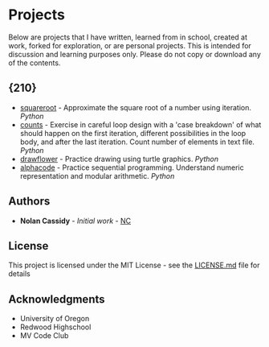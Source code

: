 # Projects

Below are projects that I have written, learned from in school, created at work, forked for exploration, or are personal projects. This is intended for discussion and learning purposes only. Please do not copy or download any of the contents.

## {210}

* [squareroot](https://http://nolancassidy.com/alphacode_210/) - Approximate the square root of a number using iteration. *Python*
* [counts](https://http://nolancassidy.com/alphacode_210/) - Exercise in careful loop design with a 'case breakdown' of what should happen on the first iteration, different possibilities in the loop body, and after the last iteration. Count number of elements in text file. *Python*
* [drawflower](https://http://nolancassidy.com/alphacode_210/) - Practice drawing using turtle graphics. *Python*
* [alphacode](https://http://nolancassidy.com/alphacode_210/) - Practice sequential programming. Understand numeric representation and modular arithmetic. *Python*

## Authors

* **Nolan Cassidy** - *Initial work* - [NC](https://nolancassidy.com)

## License

This project is licensed under the MIT License - see the [LICENSE.md](LICENSE.md) file for details

## Acknowledgments

* University of Oregon
* Redwood Highschool
* MV Code Club

